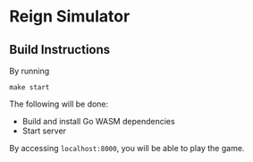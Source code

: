 # Reign Simulator

## Build Instructions

By running

```
make start
```

The following will be done:

- Build and install Go WASM dependencies
- Start server

By accessing `localhost:8000`, you will be able to play the game.
